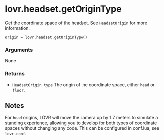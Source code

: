 <!--
category: reference
-->

lovr.headset.getOriginType
===

Get the coordinate space of the headset.  See `HeadsetOrigin` for more information.

    origin = lovr.headset.getOriginType()

### Arguments

None

### Returns

- `HeadsetOrigin type` The origin of the coordinate space, either `head` or `floor`.

Notes
---

For `head` origins, LÖVR will move the camera up by 1.7 meters to simulate a standing experience,
allowing you to develop for both types of coordinate spaces without changing any code.  This
can be configured in conf.lua, see `lovr.conf`.
